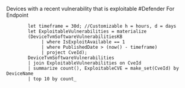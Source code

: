 Devices with a recent vulnerability that is exploitable
#Defender For Endpoint
```
		let timeframe = 30d; //Customizable h = hours, d = days
		let ExploitableVulnerabilities = materialize 
		(DeviceTvmSoftwareVulnerabilitiesKB
		     | where IsExploitAvailable == 1
		     | where PublishedDate > (now() - timeframe)
		     | project CveId);
		DeviceTvmSoftwareVulnerabilities
		| join ExploitableVulnerabilities on CveId
		| summarize count(), ExploitableCVE = make_set(CveId) by DeviceName
		| top 10 by count_
```